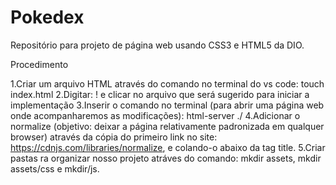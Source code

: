 # Pokedex
Repositório para projeto de página web usando CSS3 e HTML5 da DIO.

Procedimento

1.Criar um arquivo HTML através do comando no terminal do vs code: touch index.html
2.Digitar: ! e clicar no arquivo que será sugerido para iniciar a implementação
3.Inserir o comando no terminal (para abrir uma página web onde acompanharemos as modificações): html-server ./
4.Adicionar o normalize (objetivo: deixar a página relativamente padronizada em qualquer browser) através da cópia do primeiro link no site: https://cdnjs.com/libraries/normalize, e colando-o abaixo da tag title.
5.Criar pastas ra organizar nosso projeto atráves do comando: mkdir assets, mkdir assets/css e mkdir/js.
